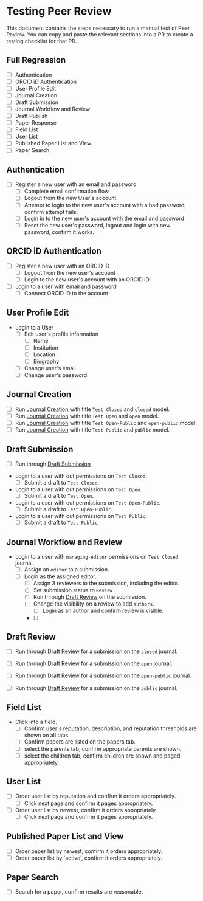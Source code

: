 # Testing Peer Review

This document contains the steps necessary to run a manual test of Peer Review.
You can copy and paste the relevant sections into a PR to create a testing
checklist for that PR.

## Full Regression

- [ ] Authentication
- [ ] ORCID iD Authentication
- [ ] User Profile Edit
- [ ] Journal Creation
- [ ] Draft Submission 
- [ ] Journal Workflow and Review
- [ ] Draft Publish
- [ ] Paper Response
- [ ] Field List
- [ ] User List
- [ ] Published Paper List and View
- [ ] Paper Search

## Authentication

- [ ] Register a new user with an email and password
    - [ ] Complete email confirmation flow
    - [ ] Logout from the new User's account
    - [ ] Attempt to login to the new user's account with a bad password, confirm attempt fails.
    - [ ] Login in to the new user's account with the email and password
    - [ ] Reset the new user's password, logout and login with new password, confirm it works.

## ORCID iD Authentication

- [ ] Register a new user with an ORCID iD
    - [ ] Logout from the new user's account
    - [ ] Login to the new user's account with an ORCID iD

- [ ] Login to a user with email and password
    - [ ] Connect ORCID iD to the account 

## User Profile Edit

- Login to a User
    - [ ] Edit user's profile information
        - [ ] Name
        - [ ] Institution
        - [ ] Location
        - [ ] Biography
    - [ ] Change user's email
    - [ ] Change user's password 

## Journal Creation

- [ ] Run [Journal Creation](./journal-creation.md) with title `Test Closed` and `closed` model.
- [ ] Run [Journal Creation](./journal-creation.md) with title `Test Open` and `open` model.
- [ ] Run [Journal Creation](./journal-creation.md) with title `Test Open-Public` and `open-public` model.
- [ ] Run [Journal Creation](./journal-creation.md) with title `Test Public` and `public` model.

## Draft Submission

- [ ] Run through [Draft Submission](./draft-submission.md)
- Login to a user with out permissions on `Test Closed`.
    - [ ] Submit a draft to `Test Closed`.
- Login to a user with out permissions on `Test Open`.
    - [ ] Submit a draft to `Test Open`.
- Login to a user with out permissions on `Test Open-Public`.
    - [ ] Submit a draft to `Test Open-Public`.
- Login to a user with out permissions on `Test Public`.
    - [ ] Submit a draft to `Test Public`.

## Journal Workflow and Review

- Login to a user with `managing-editor` permissions on `Test Closed` journal.
    - [ ] Assign an `editor` to a submission.
    - [ ] Login as the assigned editor.
        - [ ] Assign 3 reviewers to the submission, including the editor.
        - [ ] Set submission status to `Review`
        - [ ] Run through [Draft Review](./draft-review.md) on the submission.
        - [ ] Change the visibility on a review to add `authors`.
            - [ ] Login as an author and confirm review is visible.
        - [ ] 


## Draft Review

- [ ] Run through [Draft Review](./draft-review.md) for a submission on the `closed` journal.
- [ ] Run through [Draft Review](./draft-review.md) for a submission on the `open` journal.
- [ ] Run through [Draft Review](./draft-review.md) for a submission on the `open-public` journal.
- [ ] Run through [Draft Review](./draft-review.md) for a submission on the `public` journal.


## Field List

- Click into a field.
    - [ ] Confirm user's reputation, description, and reputation thresholds are shown on all tabs.
    - [ ] Confirm papers are listed on the papers tab.
    - [ ] select the parents tab, confirm appropriate parents are shown.
    - [ ] select the children tab, confirm children are shown and paged appropriately.

## User List

- [ ] Order user list by reputation and confirm it orders appropriately.
    - [ ] Click next page and confirm it pages appropriately.
- [ ] Order user list by newest, confirm it orders appopriately.
    - [ ] Click next page and confirm it pages appropriately.

## Published Paper List and View

- [ ] Order paper list by newest, confirm it orders appropriately.
- [ ] Order paper list by 'active', confirm it orders appropriately.

## Paper Search

- [ ] Search for a paper, confirm results are reasonable.
